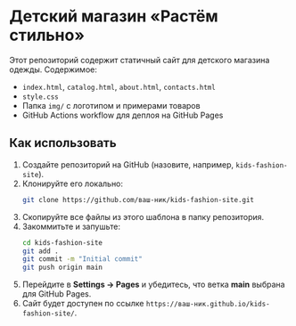 # Детский магазин «Растём стильно»

Этот репозиторий содержит статичный сайт для детского магазина одежды.
Содержимое:
- `index.html`, `catalog.html`, `about.html`, `contacts.html`
- `style.css`
- Папка `img/` с логотипом и примерами товаров
- GitHub Actions workflow для деплоя на GitHub Pages

## Как использовать

1. Создайте репозиторий на GitHub (назовите, например, `kids-fashion-site`).
2. Клонируйте его локально:
   ```bash
   git clone https://github.com/ваш-ник/kids-fashion-site.git
   ```
3. Скопируйте все файлы из этого шаблона в папку репозитория.
4. Закоммитьте и запушьте:
   ```bash
   cd kids-fashion-site
   git add .
   git commit -m "Initial commit"
   git push origin main
   ```
5. Перейдите в **Settings → Pages** и убедитесь, что ветка **main** выбрана для GitHub Pages.
6. Сайт будет доступен по ссылке `https://ваш-ник.github.io/kids-fashion-site/`.